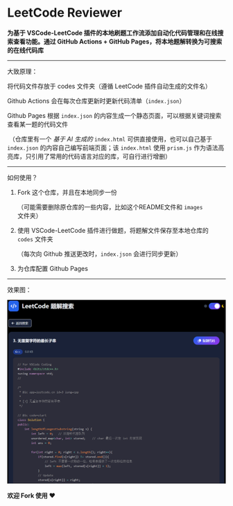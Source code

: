 # LeetCode Reviewer

**为基于 VSCode-LeetCode 插件的本地刷题工作流添加自动化代码管理和在线搜索查看功能。通过 GitHub Actions + GitHub Pages，将本地题解转换为可搜索的在线代码库**

---

大致原理：

将代码文件存放于 codes 文件夹（遵循 LeetCode 插件自动生成的文件名）

Github Actions 会在每次仓库更新时更新代码清单（`index.json`）

Github Pages 根据 `index.json` 的内容生成一个静态页面，可以根据关键词搜索查看某一题的代码文件

​	（仓库里有一个 *基于 AI 生成的* `index.html` 可供直接使用，也可以自己基于 `index.json` 的内容自己编写前端页面；该 `index.html` 使用 `prism.js` 作为语法高亮库，只引用了常用的代码语言对应的库，可自行进行增删）

---

如何使用？

1. Fork 这个仓库，并且在本地同步一份

    （可能需要删除原仓库的一些内容，比如这个README文件和 `images` 文件夹）

2. 使用 VSCode-LeetCode 插件进行做题，将题解文件保存至本地仓库的 `codes` 文件夹

    （每次向 Github 推送更改时，`index.json` 会进行同步更新）

3. 为仓库配置 Github Pages 

---

效果图：

![image-20250916225651971](images/image-20250916225651971.png)

**欢迎 Fork 使用 ❤**

